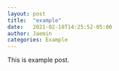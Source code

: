 ```yaml
---
layout: post
title:  "example"
date:   2021-02-18T14:25:52-05:00
author: Jaemin
categories: Example
---
```


This is example post.
